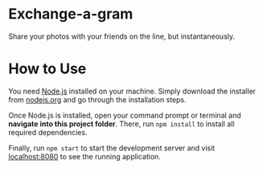 # Exchange-a-gram

Share your photos with your friends on the line, but instantaneously.

# How to Use
You need [Node.js](https://nodejs.org) installed on your machine.
Simply download the installer from [nodejs.org](https://nodejs.org)
and go through the installation steps.

Once Node.js is installed, open your command prompt or terminal
and **navigate into this project folder**. There, run `npm install`
to install all required dependencies.

Finally, run `npm start` to start the development server and
visit [localhost:8080](http://localhost:8080) to see the running
application.
